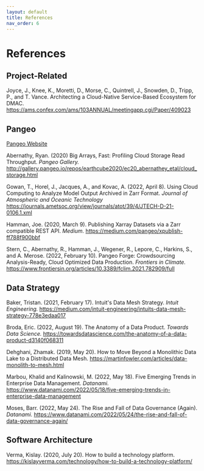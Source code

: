 ```yaml
---
layout: default
title: References
nav_order: 6
---
```


# References

## Project-Related

Joyce, J., Knee, K., Moretti, D., Morse, C., Quintrell, J., Snowden, D., Tripp, P., and T. Vance. Architecting a Cloud-Native Service-Based Ecosystem for DMAC. https://ams.confex.com/ams/103ANNUAL/meetingapp.cgi/Paper/409023

## Pangeo

[Pangeo Website](https://pangeo.io/)

Abernathy, Ryan. (2020) Big Arrays, Fast: Profiling Cloud Storage Read Throughput. *Pangeo Gallery.* http://gallery.pangeo.io/repos/earthcube2020/ec20_abernathey_etal/cloud_storage.html

Gowan, T., Horel, J., Jacques, A., and Kovac, A. (2022, April 8). Using Cloud Computing to Analyze Model Output Archived in Zarr Format. 
*Journal of Atmospheric and Oceanic Technology* https://journals.ametsoc.org/view/journals/atot/39/4/JTECH-D-21-0106.1.xml

Hamman, Joe. (2020, March 9). Publishing Xarray Datasets via a Zarr compatible REST API. *Medium.* https://medium.com/pangeo/xpublish-ff788f900bbf

Stern, C., Abernathy, R., Hamman, J., Wegener, R., Lepore, C., Harkins, S., and A. Merose. (2022, February 10). Pangeo Forge: Crowdsourcing Analysis-Ready, Cloud Optimized Data Production. *Frontiers in Climate.* https://www.frontiersin.org/articles/10.3389/fclim.2021.782909/full


## Data Strategy

Baker, Tristan. (2021, February 17). Intuit's Data Mesh Strategy. *Intuit Engineering.* https://medium.com/intuit-engineering/intuits-data-mesh-strategy-778e3edaa017

Broda, Eric. (2022, August 19). The Anatomy of a Data Product. *Towards Data Science.* https://towardsdatascience.com/the-anatomy-of-a-data-product-d3140f068311

Dehghani, Zhamak. (2019, May 20). How to Move Beyond a Monolithic Data Lake to a Distributed Data Mesh. https://martinfowler.com/articles/data-monolith-to-mesh.html

Marbou, Khalid and Kalinowski, M. (2022, May 18). Five Emerging Trends in Enterprise Data Management. *Datanami.* https://www.datanami.com/2022/05/18/five-emerging-trends-in-enterprise-data-management

Moses, Barr. (2022, May 24). The Rise and Fall of Data Governance (Again). *Datanami.* https://www.datanami.com/2022/05/24/the-rise-and-fall-of-data-governance-again/


## Software Architecture

Verma, Kislay. (2020, July 20). How to build a technology platform. https://kislayverma.com/technology/how-to-build-a-technology-platform/
